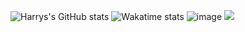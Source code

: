 ![Harrys's GitHub stats](https://github-readme-stats.vercel.app/api?username=MajesticString&show_icons=true&theme=onedark)
![Wakatime stats](https://wakatime.com/share/@5d7a86b1-e8e4-45f2-ba3e-478b59c1050e/34ac2bc8-9fd3-44e3-a69e-6b5951971410.svg)
![image](https://raw.githubusercontent.com/MajesticString/MajesticString/main/assets/github-contributions.svg)
![](https://komarev.com/ghpvc/?username=MajesticString)
